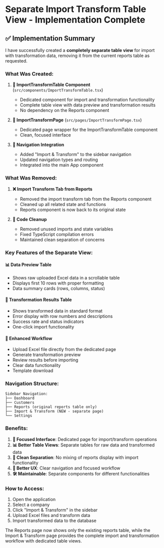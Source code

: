 # Separate Import Transform Table View - Implementation Complete

## ✅ Implementation Summary

I have successfully created a **completely separate table view** for import with transformation data, removing it from the current reports table as requested.

### **What Was Created:**

1. **🔄 ImportTransformTable Component** (`src/components/ImportTransformTable.tsx`)
   - Dedicated component for import and transformation functionality
   - Complete table view with data preview and transformation results
   - No dependency on the Reports component

2. **📄 ImportTransformPage** (`src/pages/ImportTransformPage.tsx`)
   - Dedicated page wrapper for the ImportTransformTable component
   - Clean, focused interface

3. **🧭 Navigation Integration**
   - Added "Import & Transform" to the sidebar navigation
   - Updated navigation types and routing
   - Integrated into the main App component

### **What Was Removed:**

1. **❌ Import Transform Tab from Reports**
   - Removed the import transform tab from the Reports component
   - Cleaned up all related state and functions
   - Reports component is now back to its original state

2. **🧹 Code Cleanup**
   - Removed unused imports and state variables
   - Fixed TypeScript compilation errors
   - Maintained clean separation of concerns

### **Key Features of the Separate View:**

#### **📊 Data Preview Table**
- Shows raw uploaded Excel data in a scrollable table
- Displays first 10 rows with proper formatting
- Data summary cards (rows, columns, status)

#### **🔄 Transformation Results Table**
- Shows transformed data in standard format
- Error display with row numbers and descriptions
- Success rate and status indicators
- One-click import functionality

#### **🎯 Enhanced Workflow**
- Upload Excel file directly from the dedicated page
- Generate transformation preview
- Review results before importing
- Clear data functionality
- Template download

### **Navigation Structure:**
```
Sidebar Navigation:
├── Dashboard
├── Customers  
├── Reports (original reports table only)
├── Import & Transform (NEW - separate page)
└── Settings
```

### **Benefits:**

1. **🎯 Focused Interface**: Dedicated page for import/transform operations
2. **📊 Better Table Views**: Separate tables for raw data and transformed data
3. **🔄 Clean Separation**: No mixing of reports display with import functionality
4. **📱 Better UX**: Clear navigation and focused workflow
5. **🛠️ Maintainable**: Separate components for different functionalities

### **How to Access:**

1. Open the application
2. Select a company
3. Click "Import & Transform" in the sidebar
4. Upload Excel files and transform data
5. Import transformed data to the database

The Reports page now shows only the existing reports table, while the Import & Transform page provides the complete import and transformation workflow with dedicated table views.
